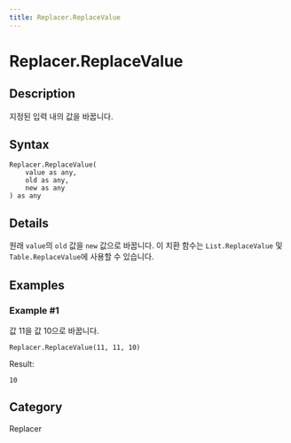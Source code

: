 ```yaml
---
title: Replacer.ReplaceValue
---
```


# Replacer.ReplaceValue


## Description

지정된 입력 내의 값을 바꿉니다.


## Syntax

```powerquery
Replacer.ReplaceValue(
    value as any,
    old as any,
    new as any
) as any
```


## Details

원래 <code>value</code>의 <code>old</code> 값을 <code>new</code> 값으로 바꿉니다. 이 치환 함수는 <code>List.ReplaceValue</code> 및 <code>Table.ReplaceValue</code>에 사용할 수 있습니다.


## Examples

### Example #1 
값 11을 값 10으로 바꿉니다.
```powerquery
Replacer.ReplaceValue(11, 11, 10)
```

Result: 
```powerquery
10
```




## Category
Replacer
